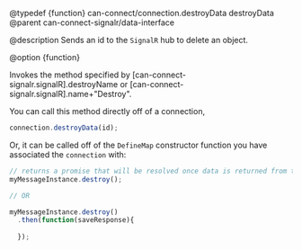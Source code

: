 @typedef {function} can-connect/connection.destroyData destroyData
@parent can-connect-signalr/data-interface

@description Sends an id to the `SignalR` hub to delete an object.

@option {function}

Invokes the method specified by [can-connect-signalr.signalR].destroyName or
[can-connect-signalr.signalR].name+"Destroy".

You can call this method directly off of a connection,

```js
connection.destroyData(id);
```

Or, it can be called off of the `DefineMap` constructor function you have associated the `connection` with:

```js
// returns a promise that will be resolved once data is returned from the Hub.
myMessageInstance.destroy();

// OR

myMessageInstance.destroy()
  .then(function(saveResponse){
		
  });
```

    
